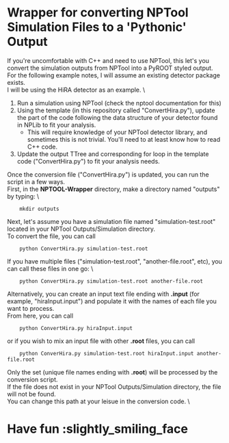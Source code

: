 # Wrapper for converting NPTool Simulation Files to a 'Pythonic' Output
If you're uncomfortable with C++ and need to use NPTool, this let's you convert the simulation outputs from NPTool into a PyROOT styled output.
For the following example notes, I will assume an existing detector package exists. \
I will be using the HiRA detector as an example. \

1. Run a simulation using NPTool (check the nptool documentation for this) 
2. Using the template (in this repository called "ConvertHira.py"), update the part of the code following the data structure of your detector found in NPLib to fit your analysis.
	- This will require knowledge of your NPTool detector library, and sometimes this is not trivial. You'll need to at least know how to read C++ code.
3. Update the output TTree and corresponding for loop in the template code ("ConvertHira.py") to fit your analysis needs.

Once the conversion file ("ConvertHira.py") is updated, you can run the script in a few ways. \
First, in the **NPTOOL-Wrapper** directory, make a directory named "outputs" by typing: \
``` console
	mkdir outputs
```
Next, let's assume you have a simulation file named "simulation-test.root" located in your NPTool Outputs/Simulation directory. \
To convert the file, you can call
```console 
	python ConvertHira.py simulation-test.root
```
If you have multiple files ("simulation-test.root", "another-file.root", etc), you can call these files in one go: \
```console
	python ConvertHira.py simulation-test.root another-file.root
```
Alternatively, you can create an input text file ending with **.input** (for example, "hiraInput.input") and populate it with the names of each file you want to process.\
From here, you can call
```console
	python ConvertHira.py hiraInput.input
```
or if you wish to mix an input file with other **.root** files, you can call
```console 
	python ConverHira.py simulation-test.root hiraInput.input another-file.root
```
Only the set (unique file names ending with **.root**) will be processed by the conversion script. \
If the file does not exist in your NPTool Outputs/Simulation directory, the file will not be found. \
You can change this path at your leisue in the conversion code. \
# Have fun :slightly_smiling_face


